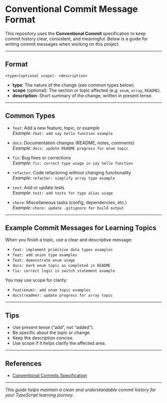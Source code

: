 # Conventional Commit Message Format

This repository uses the **Conventional Commit** specification to keep commit history clear, consistent, and meaningful. Below is a guide for writing commit messages when working on this project.

---

## Format

```
<type>[optional scope]: <description>
```

- **type**: The nature of the change (see common types below).
- **scope** (optional): The section or topic affected (e.g. `enum`, `array`, `README`).
- **description**: Short summary of the change, written in present tense.

---

## Common Types

- `feat`: Add a new feature, topic, or example  
  _Example_: `feat: add say hello function example`

- `docs`: Documentation changes (README, notes, comments)  
  _Example_: `docs: update README progress for enum topic`

- `fix`: Bug fixes or corrections  
  _Example_: `fix: correct type usage in say hello function`

- `refactor`: Code refactoring without changing functionality  
  _Example_: `refactor: simplify array type example`

- `test`: Add or update tests  
  _Example_: `test: add tests for type alias usage`

- `chore`: Miscellaneous tasks (config, dependencies, etc.)  
  _Example_: `chore: update .gitignore for build output`

---

## Example Commit Messages for Learning Topics

When you finish a topic, use a clear and descriptive message:

- `feat: implement primitive data types examples`
- `feat: add union type examples`
- `feat: demonstrate enum usage`
- `docs: mark enum topic as completed in README`
- `fix: correct logic in switch statement example`

You may use scope for clarity:

- `feat(enum): add enum topic examples`
- `docs(readme): update progress for array topic`

---

## Tips

- Use present tense (“add”, not “added”).
- Be specific about the topic or change.
- Keep the description concise.
- Use scope if it helps clarify the affected area.

---

## References

- [Conventional Commits Specification](https://www.conventionalcommits.org/en/v1.0.0/)

---

_This guide helps maintain a clean and understandable commit history for your TypeScript learning journey._
